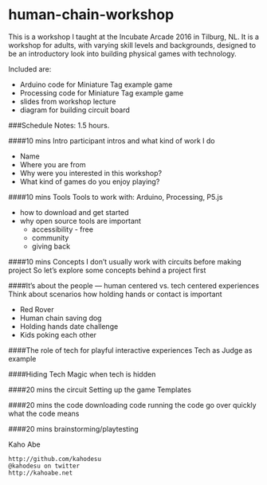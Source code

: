 # human-chain-workshop

This is a workshop I taught at the Incubate Arcade 2016 in Tilburg, NL. 
It is a workshop for adults, with varying skill levels and backgrounds, 
designed to be an introductory look into building physical games with technology. 

Included are: 
* Arduino code for Miniature Tag example game
* Processing code for Miniature Tag example game
* slides from workshop lecture
* diagram for building circuit board

###Schedule Notes: 
1.5 hours. 

####10 mins Intro
participant intros and what kind of work I do
* Name
* Where you are from
* Why were you interested in this workshop? 
* What kind of games do you enjoy playing? 

####10 mins Tools
Tools to work with: Arduino, Processing, P5.js
* how to download and get started
* why open source tools are important
    * accessibility - free
    * community
    * giving back

####10 mins Concepts
I don’t usually work with circuits before making project
So let’s explore some concepts behind a project first

####It’s about the people — human centered vs. tech centered experiences
Think about scenarios how holding hands or contact is important
* Red Rover
* Human chain saving dog
* Holding hands date challenge
* Kids poking each other

####The role of tech for playful interactive experiences
Tech as Judge as example

####Hiding Tech
Magic when tech is hidden

####20 mins the circuit
Setting up the game
Templates

####20 mins the code
downloading code
running the code
go over quickly what the code means

####20 mins brainstorming/playtesting



Kaho Abe

    http://github.com/kahodesu
    @kahodesu on twitter
    http://kahoabe.net
